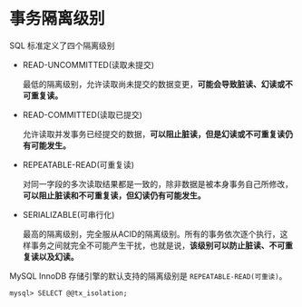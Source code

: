 # 事务隔离级别

SQL 标准定义了四个隔离级别

* READ-UNCOMMITTED(读取未提交)

  最低的隔离级别，允许读取尚未提交的数据变更，**可能会导致脏读、幻读或不可重复读。**

* READ-COMMITTED(读取已提交)

  允许读取并发事务已经提交的数据，**可以阻止脏读，但是幻读或不可重复读仍有可能发生。**

* REPEATABLE-READ(可重复读)

  对同一字段的多次读取结果都是一致的，除非数据是被本身事务自己所修改，**可以阻止脏读和不可重复读，但幻读仍有可能发生。**

* SERIALIZABLE(可串行化)

  最高的隔离级别，完全服从ACID的隔离级别。所有的事务依次逐个执行，这样事务之间就完全不可能产生干扰，也就是说，**该级别可以防止脏读、不可重复读以及幻读。**

MySQL InnoDB 存储引擎的默认支持的隔离级别是 `REPEATABLE-READ(可重读)`。

```mysql
mysql> SELECT @@tx_isolation;
```
